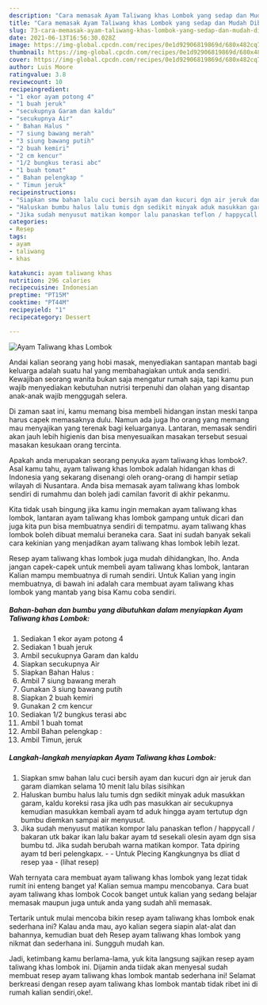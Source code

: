 ```yaml
---
description: "Cara memasak Ayam Taliwang khas Lombok yang sedap dan Mudah Dibuat"
title: "Cara memasak Ayam Taliwang khas Lombok yang sedap dan Mudah Dibuat"
slug: 73-cara-memasak-ayam-taliwang-khas-lombok-yang-sedap-dan-mudah-dibuat
date: 2021-06-13T16:56:30.028Z
image: https://img-global.cpcdn.com/recipes/0e1d92906819869d/680x482cq70/ayam-taliwang-khas-lombok-foto-resep-utama.jpg
thumbnail: https://img-global.cpcdn.com/recipes/0e1d92906819869d/680x482cq70/ayam-taliwang-khas-lombok-foto-resep-utama.jpg
cover: https://img-global.cpcdn.com/recipes/0e1d92906819869d/680x482cq70/ayam-taliwang-khas-lombok-foto-resep-utama.jpg
author: Luis Moore
ratingvalue: 3.8
reviewcount: 10
recipeingredient:
- "1 ekor ayam potong 4"
- "1 buah jeruk"
- "secukupnya Garam dan kaldu"
- "secukupnya Air"
- " Bahan Halus "
- "7 siung bawang merah"
- "3 siung bawang putih"
- "2 buah kemiri"
- "2 cm kencur"
- "1/2 bungkus terasi abc"
- "1 buah tomat"
- " Bahan pelengkap "
- " Timun jeruk"
recipeinstructions:
- "Siapkan smw bahan lalu cuci bersih ayam dan kucuri dgn air jeruk dan garam diamkan selama 10 menit lalu bilas sisihkan"
- "Haluskan bumbu halus lalu tumis dgn sedikit minyak aduk masukkan garam, kaldu koreksi rasa jika udh pas masukkan air secukupnya kemudian masukkan kembali ayam td aduk hingga ayam tertutup dgn bumbu diemkan sampai air menyusut."
- "Jika sudah menyusut matikan kompor lalu panaskan teflon / happycall / bakaran utk bakar ikan lalu bakar ayam td sesekali olesin ayam dgn sisa bumbu td. Jika sudah berubah warna matikan kompor. Tata dpiring ayam td beri pelengkapx.   Untuk Plecing Kangkungnya bs dliat d resep yaa           (lihat resep)"
categories:
- Resep
tags:
- ayam
- taliwang
- khas

katakunci: ayam taliwang khas 
nutrition: 296 calories
recipecuisine: Indonesian
preptime: "PT15M"
cooktime: "PT44M"
recipeyield: "1"
recipecategory: Dessert

---
```



![Ayam Taliwang khas Lombok](https://img-global.cpcdn.com/recipes/0e1d92906819869d/680x482cq70/ayam-taliwang-khas-lombok-foto-resep-utama.jpg)

Andai kalian seorang yang hobi masak, menyediakan santapan mantab bagi keluarga adalah suatu hal yang membahagiakan untuk anda sendiri. Kewajiban seorang  wanita bukan saja mengatur rumah saja, tapi kamu pun wajib menyediakan kebutuhan nutrisi terpenuhi dan olahan yang disantap anak-anak wajib menggugah selera.

Di zaman  saat ini, kamu memang bisa membeli hidangan instan meski tanpa harus capek memasaknya dulu. Namun ada juga lho orang yang memang mau menyajikan yang terenak bagi keluarganya. Lantaran, memasak sendiri akan jauh lebih higienis dan bisa menyesuaikan masakan tersebut sesuai masakan kesukaan orang tercinta. 



Apakah anda merupakan seorang penyuka ayam taliwang khas lombok?. Asal kamu tahu, ayam taliwang khas lombok adalah hidangan khas di Indonesia yang sekarang disenangi oleh orang-orang di hampir setiap wilayah di Nusantara. Anda bisa memasak ayam taliwang khas lombok sendiri di rumahmu dan boleh jadi camilan favorit di akhir pekanmu.

Kita tidak usah bingung jika kamu ingin memakan ayam taliwang khas lombok, lantaran ayam taliwang khas lombok gampang untuk dicari dan juga kita pun bisa membuatnya sendiri di tempatmu. ayam taliwang khas lombok boleh dibuat memalui beraneka cara. Saat ini sudah banyak sekali cara kekinian yang menjadikan ayam taliwang khas lombok lebih lezat.

Resep ayam taliwang khas lombok juga mudah dihidangkan, lho. Anda jangan capek-capek untuk membeli ayam taliwang khas lombok, lantaran Kalian mampu membuatnya di rumah sendiri. Untuk Kalian yang ingin membuatnya, di bawah ini adalah cara membuat ayam taliwang khas lombok yang mantab yang bisa Kamu coba sendiri.

<!--inarticleads1-->

##### Bahan-bahan dan bumbu yang dibutuhkan dalam menyiapkan Ayam Taliwang khas Lombok:

1. Sediakan 1 ekor ayam potong 4
1. Sediakan 1 buah jeruk
1. Ambil secukupnya Garam dan kaldu
1. Siapkan secukupnya Air
1. Siapkan  Bahan Halus :
1. Ambil 7 siung bawang merah
1. Gunakan 3 siung bawang putih
1. Siapkan 2 buah kemiri
1. Gunakan 2 cm kencur
1. Sediakan 1/2 bungkus terasi abc
1. Ambil 1 buah tomat
1. Ambil  Bahan pelengkap :
1. Ambil  Timun, jeruk




<!--inarticleads2-->

##### Langkah-langkah menyiapkan Ayam Taliwang khas Lombok:

1. Siapkan smw bahan lalu cuci bersih ayam dan kucuri dgn air jeruk dan garam diamkan selama 10 menit lalu bilas sisihkan
1. Haluskan bumbu halus lalu tumis dgn sedikit minyak aduk masukkan garam, kaldu koreksi rasa jika udh pas masukkan air secukupnya kemudian masukkan kembali ayam td aduk hingga ayam tertutup dgn bumbu diemkan sampai air menyusut.
1. Jika sudah menyusut matikan kompor lalu panaskan teflon / happycall / bakaran utk bakar ikan lalu bakar ayam td sesekali olesin ayam dgn sisa bumbu td. Jika sudah berubah warna matikan kompor. Tata dpiring ayam td beri pelengkapx.  -  - Untuk Plecing Kangkungnya bs dliat d resep yaa -           (lihat resep)




Wah ternyata cara membuat ayam taliwang khas lombok yang lezat tidak rumit ini enteng banget ya! Kalian semua mampu mencobanya. Cara buat ayam taliwang khas lombok Cocok banget untuk kalian yang sedang belajar memasak maupun juga untuk anda yang sudah ahli memasak.

Tertarik untuk mulai mencoba bikin resep ayam taliwang khas lombok enak sederhana ini? Kalau anda mau, ayo kalian segera siapin alat-alat dan bahannya, kemudian buat deh Resep ayam taliwang khas lombok yang nikmat dan sederhana ini. Sungguh mudah kan. 

Jadi, ketimbang kamu berlama-lama, yuk kita langsung sajikan resep ayam taliwang khas lombok ini. Dijamin anda tiidak akan menyesal sudah membuat resep ayam taliwang khas lombok mantab sederhana ini! Selamat berkreasi dengan resep ayam taliwang khas lombok mantab tidak ribet ini di rumah kalian sendiri,oke!.

